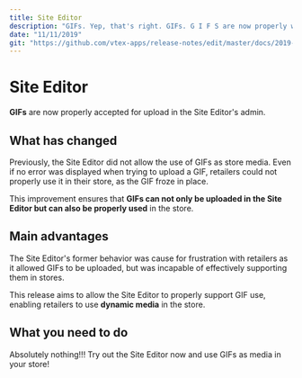 ```yaml
---
title: Site Editor
description: "GIFs. Yep, that's right. GIFs. G I F S are now properly working in Site Editor."
date: "11/11/2019"
git: "https://github.com/vtex-apps/release-notes/edit/master/docs/2019-week-43-44/site-editor.md"
---
```


# Site Editor

**GIFs** are now properly accepted for upload in the Site Editor's admin.

## What has changed 

Previously, the Site Editor did not allow the use of GIFs as store media. Even if no error was displayed when trying to upload a GIF, retailers could not properly use it in their store, as the GIF froze in place.

This improvement ensures that **GIFs can not only be uploaded in the Site Editor but can also be properly used** in the store.

## Main advantages

The Site Editor's former behavior was cause for frustration with retailers as it allowed GIFs to be uploaded, but was incapable of effectively supporting them in stores.

This release aims to allow the Site Editor to properly support GIF use, enabling retailers to use **dynamic media** in the store.

## What you need to do 

Absolutely nothing!!! Try out the Site Editor now and use GIFs as media in your store!
